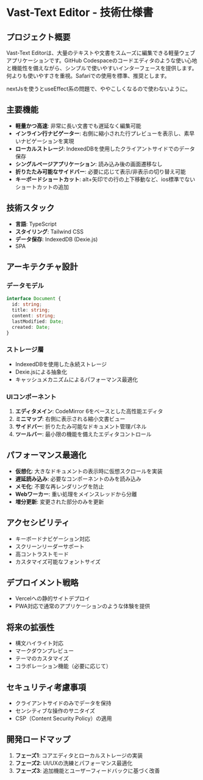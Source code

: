 # Vast-Text Editor - 技術仕様書

## プロジェクト概要

Vast-Text Editorは、大量のテキストや文書をスムーズに編集できる軽量ウェブアプリケーションです。GitHub Codespaceのコードエディタのような使い心地と機能性を備えながら、シンプルで使いやすいインターフェースを提供します。何よりも使いやすさを重視。Safariでの使用を標準、推奨とします。

nextJsを使うとuseEffect系の問題で、ややこしくなるので使わないように。

## 主要機能

- **軽量かつ高速**: 非常に長い文書でも遅延なく編集可能
- **インライン行ナビゲーター**: 右側に縮小された行プレビューを表示し、素早いナビゲーションを実現
- **ローカルストレージ**: IndexedDBを使用したクライアントサイドでのデータ保存
- **シングルページアプリケーション**: 読み込み後の画面遷移なし
- **折りたたみ可能なサイドバー**: 必要に応じて表示/非表示の切り替え可能
- **キーボードショートカット**: alt+矢印での行の上下移動など、ios標準でないショートカットの追加

## 技術スタック


- **言語**: TypeScript
- **スタイリング**: Tailwind CSS
- **データ保存**: IndexedDB (Dexie.js)
- SPA

## アーキテクチャ設計

### データモデル
```typescript
interface Document {
  id: string;
  title: string;
  content: string;
  lastModified: Date;
  created: Date;
}
```

### ストレージ層
- IndexedDBを使用した永続ストレージ
- Dexie.jsによる抽象化
- キャッシュメカニズムによるパフォーマンス最適化

### UIコンポーネント
1. **エディタメイン**: CodeMirror 6をベースとした高性能エディタ
2. **ミニマップ**: 右側に表示される縮小文書ビュー
3. **サイドバー**: 折りたたみ可能なドキュメント管理パネル
4. **ツールバー**: 最小限の機能を備えたエディタコントロール

## パフォーマンス最適化

- **仮想化**: 大きなドキュメントの表示時に仮想スクロールを実装
- **遅延読み込み**: 必要なコンポーネントのみを読み込み
- **メモ化**: 不要な再レンダリングを防止
- **Webワーカー**: 重い処理をメインスレッドから分離
- **増分更新**: 変更された部分のみを更新

## アクセシビリティ

- キーボードナビゲーション対応
- スクリーンリーダーサポート
- 高コントラストモード
- カスタマイズ可能なフォントサイズ

## デプロイメント戦略

- Vercelへの静的サイトデプロイ
- PWA対応で通常のアプリケーションのような体験を提供

## 将来の拡張性

- 構文ハイライト対応
- マークダウンプレビュー
- テーマのカスタマイズ
- コラボレーション機能（必要に応じて）

## セキュリティ考慮事項

- クライアントサイドのみでデータを保持
- センシティブな操作のサニタイズ
- CSP（Content Security Policy）の適用

## 開発ロードマップ

1. **フェーズ1**: コアエディタとローカルストレージの実装
2. **フェーズ2**: UI/UXの洗練とパフォーマンス最適化
3. **フェーズ3**: 追加機能とユーザーフィードバックに基づく改善